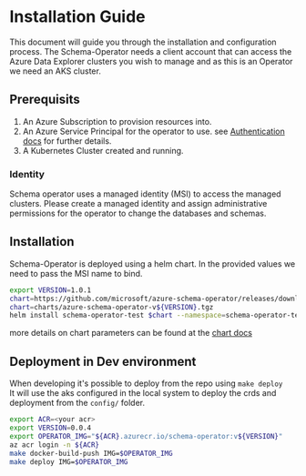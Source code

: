 # Installation Guide

This document will guide you through the installation and configuration process.
The Schema-Operator needs a client account that can access the Azure Data Explorer clusters you wish to manage
and as this is an Operator we need an AKS cluster.

## Prerequisits

1. An Azure Subscription to provision resources into.
1. An Azure Service Principal for the operator to use. see [Authentication docs](./authentication.md) for further details.
1. A Kubernetes Cluster created and running.

### Identity

Schema operator uses a managed identity (MSI) to access the managed clusters.
Please create a managed identity and assign administrative permissions for the operator to change the databases and schemas.  

## Installation

Schema-Operator is deployed using a helm chart.
In the provided values we need to pass the MSI name to bind.

```bash
export VERSION=1.0.1  
chart=https://github.com/microsoft/azure-schema-operator/releases/download/v${VERSION}/azure-schema-operator-v${VERSION}.tgz
chart=charts/azure-schema-operator-v${VERSION}.tgz
helm install schema-operator-test $chart --namespace=schema-operator-test --create-namespace
```

more details on chart parameters can be found at the [chart docs](./helm-docs.md)

## Deployment in Dev environment

When developing it's possible to deploy from the repo using `make deploy`  
It will use the aks configured in the local system to deploy the crds and deployment from the `config/` folder.

```bash
export ACR=<your acr>    
export VERSION=0.0.4  
export OPERATOR_IMG="${ACR}.azurecr.io/schema-operator:v${VERSION}"  
az acr login -n ${ACR}
make docker-build-push IMG=$OPERATOR_IMG  
make deploy IMG=$OPERATOR_IMG  
```
